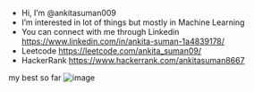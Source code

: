 
- Hi, I’m @ankitasuman009
- I’m interested in lot of things but mostly in Machine Learning
- You can connect with me through Linkedin https://www.linkedin.com/in/ankita-suman-1a4839178/
- Leetcode https://leetcode.com/ankita_suman09/
- HackerRank https://www.hackerrank.com/ankitasuman8667

my best so far ![image](https://user-images.githubusercontent.com/55661555/173812051-296bcbb4-3969-4335-b8ba-d41f045b8e21.png)

<!---
ankitasuman009/ankitasuman009 is a special repository because its `README.md` (this file) appears on your GitHub profile.
You can click the Preview link to take a look at your changes.
--->
